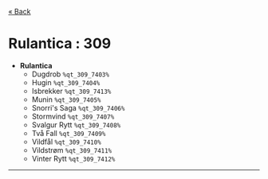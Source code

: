 <a href="../parks_available.md">&laquo; Back</a>
# Rulantica : 309
 - **Rulantica** 
   - Dugdrob `%qt_309_7403%`
   - Hugin `%qt_309_7404%`
   - Isbrekker `%qt_309_7413%`
   - Munin `%qt_309_7405%`
   - Snorri's Saga `%qt_309_7406%`
   - Stormvind `%qt_309_7407%`
   - Svalgur Rytt `%qt_309_7408%`
   - Två Fall `%qt_309_7409%`
   - Vildfål `%qt_309_7410%`
   - Vildstrøm `%qt_309_7411%`
   - Vinter Rytt `%qt_309_7412%`
---